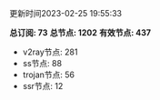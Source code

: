 更新时间2023-02-25 19:55:33

**总订阅: 73**
**总节点: 1202**
**有效节点: 437**
- v2ray节点: 281
- ss节点: 88
- trojan节点: 56
- ssr节点: 12
